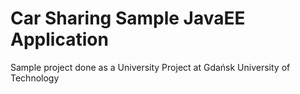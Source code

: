 # Car Sharing Sample JavaEE Application

Sample project done as a University Project at Gdańsk University of Technology

